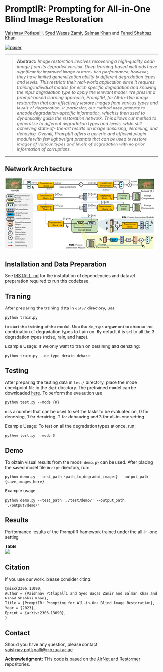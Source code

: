 # PromptIR: Prompting for All-in-One Blind Image Restoration

[Vaishnav Potlapalli](https://www.vaishnavrao.com/), [Syed Waqas Zamir](https://scholar.google.es/citations?user=WNGPkVQAAAAJ&hl=en), [Salman Khan](https://salman-h-khan.github.io/) and [Fahad Shahbaz Khan](https://scholar.google.es/citations?user=zvaeYnUAAAAJ&hl=en)

[![paper](https://img.shields.io/badge/arXiv-Paper-<COLOR>.svg)](https://arxiv.org/abs/2306.13090)


<hr />

> **Abstract:** *Image restoration involves recovering a high-quality clean image from its degraded
version. Deep learning-based methods have significantly improved image restora-
tion performance, however, they have limited generalization ability to different
degradation types and levels. This restricts their real-world application since it
requires training individual models for each specific degradation and knowing the
input degradation type to apply the relevant model. We present a prompt-based
learning approach, PromptIR, for All-In-One image restoration that can effectively
restore images from various types and levels of degradation. In particular, our
method uses prompts to encode degradation-specific information, which is then
used to dynamically guide the restoration network. This allows our method to
generalize to different degradation types and levels, while still achieving state-of-
the-art results on image denoising, deraining, and dehazing. Overall, PromptIR
offers a generic and efficient plugin module with few lightweight prompts that can
be used to restore images of various types and levels of degradation with no prior
information of corruptions.* 
<hr />

## Network Architecture

<img src = "mainfig.png"> 

## Installation and Data Preparation

See [INSTALL.md](INSTALL.md) for the installation of dependencies and dataset preperation required to run this codebase.

## Training

After preparing the training data in ```data/``` directory, use 
```
python train.py
```
to start the training of the model. Use the ```de_type``` argument to choose the combination of degradation types to train on. By default it is set to all the 3 degradation types (noise, rain, and haze).

Example Usage: If we only want to train on deraining and dehazing:
```
python train.py --de_type derain dehaze
```

## Testing

After preparing the testing data in ```test/``` directory, place the mode checkpoint file in the ```ckpt``` directory. The pretrained model can be downloaded [here](https://drive.google.com/file/d/1wkw5QCQyM2msQOpV-PL2uag3QLs8jYFc/view?usp=sharing). To perform the evalaution use
```
python test.py --mode {n}
```
```n``` is a number that can be used to set the tasks to be evaluated on, 0 for denoising, 1 for deraining, 2 for dehaazing and 3 for all-in-one setting.

Example Usage: To test on all the degradation types at once, run:

```
python test.py --mode 3
```

## Demo
To obtain visual results from the model ```demo.py``` can be used. After placing the saved model file in ```ckpt``` directory, run:
```
python demo.py --test_path {path_to_degraded_images} --output_path {save_images_here}
```
Example usage:
```
python demo.py --test_path './test/demo/' --output_path './output/demo/'
```




## Results
Performance results of the PromptIR framework trained under the all-in-one setting

<summary><strong>Table</strong> </summary>

<img src = "prompt-ir-results.png"> 



## Citation
If you use our work, please consider citing:

    @misc{2306.13090,
    Author = {Vaishnav Potlapalli and Syed Waqas Zamir and Salman Khan and Fahad Shahbaz Khan},
    Title = {PromptIR: Prompting for All-in-One Blind Image Restoration},
    Year = {2023},
    Eprint = {arXiv:2306.13090},
    }


## Contact
Should you have any question, please contact vaishnav.potlapalli@mbzuai.ac.ae


**Acknowledgment:** This code is based on the [AirNet](https://github.com/XLearning-SCU/2022-CVPR-AirNet) and [Restormer](https://github.com/swz30/Restormer) repositories. 

